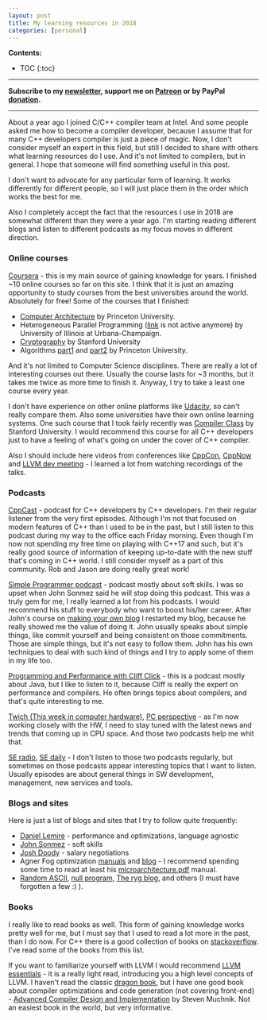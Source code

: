```yaml
---
layout: post
title: My learning resources in 2018
categories: [personal]
---
```


**Contents:**
* TOC
{:toc}

------
**Subscribe to my [newsletter](https://products.easyperf.net/newsletter), support me on [Patreon](https://www.patreon.com/dendibakh) or by PayPal [donation](https://www.paypal.com/cgi-bin/webscr?cmd=_donations&business=TBM3NW8TKTT34&currency_code=USD&source=url).**

------

About a year ago I joined C/C++ compiler team at Intel. And some people asked me how to become a compiler developer, because I assume that for many C++ developers compiler is just a piece of magic. Now, I don't consider myself an expert in this field, but still I decided to share with others what learning resources do I use. And it's not limited to compilers, but in general. I hope that someone will find something useful in this post.

I don't want to advocate for any particular form of learning. It works differently for different people, so I will just place them in the order which works the best for me.

Also I completely accept the fact that the resources I use in 2018 are somewhat different than they were a year ago. I'm starting reading different blogs and listen to different podcasts as my focus moves in different direction.

### Online courses

[Coursera](https://coursera.org/) - this is my main source of gaining knowledge for years. I finished ~10 online courses so far on this site. I think that it is just an amazing opportunity to study courses from the best universities around the world. Absolutely for free! Some of the courses that I finished:

- [Computer Architecture](https://www.coursera.org/learn/comparch) by Princeton University.
- Heterogeneous Parallel Programming ([link](https://www.coursera.org/#course/hetero) is not active anymore) by University of Illinois at Urbana-Champaign.
- [Cryptography](https://www.coursera.org/learn/crypto) by Stanford University
- Algorithms [part1](https://www.coursera.org/learn/algorithms-part1) and [part2](https://www.coursera.org/learn/algorithms-part2) by Princeton University.

And it's not limited to Computer Science disciplines. There are really a lot of interesting courses out there. Usually the course lasts for ~3 months, but it takes me twice as more time to finish it. Anyway, I try to take a least one course every year.

I don't have experience on other online platforms like [Udacity](https://www.udacity.com/), so can't really compare them. Also some universities have their own online learning systems. One such course that I took fairly recently was [Compiler Class](https://lagunita.stanford.edu/courses/Engineering/Compilers/Fall2014/info) by Stanford University. I would recommend this course for all C++ developers just to have a feeling of what's going on under the cover of C++ compiler.

Also I should include here videos from conferences like [CppCon](https://www.youtube.com/user/CppCon), [CppNow](https://www.youtube.com/user/BoostCon) and [LLVM dev meeting](https://www.youtube.com/channel/UCv2_41bSAa5Y_8BacJUZfjQ) - I learned a lot from watching recordings of the talks.

### Podcasts

[CppCast](http://cppcast.com/) - podcast for C++ developers by C++ developers. I'm their regular listener from the very first episodes. Although I'm not that focused on modern features of C++ than I used to be in the past, but I still listen to this podcast during my way to the office each Friday morning. Even though I'm now not spending my free time on playing with C++17 and such, but it's really good source of information of keeping up-to-date with the new stuff that's coming in C++ world. I still consider myself as a part of this community. Rob and Jason are doing really great work!

[Simple Programmer podcast](https://simpleprogrammer.com/podcasts/) - podcast mostly about soft skills. I was so upset when John Sonmez said he will stop doing this podcast. This was a truly gem for me, I really learned a lot from his podcasts. I would recommend his stuff to everybody who want to boost his/her career. After John's course on [making your own blog](http://devcareerboost.com/blog-course/) I restarted my blog, because he really showed me the value of doing it. John usually speaks about simple things, like commit yourself and being consistent on those commitments. Those are simple things, but it's not easy to follow them. John has his own techniques to deal with such kind of things and I try to apply some of them in my life too.

[Programming and Performance with Cliff Click](https://itunes.apple.com/us/podcast/programming-and-performance-with-cliff-click/id1286422919?mt=2) - this is a podcast mostly about Java, but I like to listen to it, because Cliff is really the expert on performance and compilers. He often brings topics about compilers, and that's quite interesting to me.

[Twich (This week in computer hardware)](https://twit.tv/shows/this-week-in-computer-hardware), [PC perspective](https://www.pcper.com/podcast) - as I'm now working closely with the HW, I need to stay tuned with the latest news and trends that coming up in CPU space. And those two podcasts help me whit that.

[SE radio](http://www.se-radio.net/), [SE daily](https://softwareengineeringdaily.com/category/podcast/) - I don't listen to those two podcasts regularly, but sometimes on those podcasts appear interesting topics that I want to listen. Usually episodes are about general things in SW development, management, new services and tools.

### Blogs and sites

Here is just a list of blogs and sites that I try to follow quite frequently:
- [Daniel Lemire](https://lemire.me/blog/) - performance and optimizations, language agnostic
- [John Sonmez](https://simpleprogrammer.com/) - soft skills
- [Josh Doody](http://www.joshdoody.com/blog/) - salary negotiations
- Agner Fog optimization [manuals](http://www.agner.org/optimize/) and [blog](www.agner.org/optimize/blog/) - I recommend spending some time to read at least his [microarchitecture.pdf](http://www.agner.org/optimize/microarchitecture.pdf) manual.
- [Random ASCII](https://randomascii.wordpress.com/), [null program](http://nullprogram.com/), [The ryg blog](https://fgiesen.wordpress.com/), and others (I must have forgotten a few :) ).

### Books

I really like to read books as well. This form of gaining knowledge works pretty well for me, but I must say that I used to read a lot more in the past, than I do now. For C++ there is a good collection of books on [stackoverflow](https://stackoverflow.com/questions/388242/the-definitive-c-book-guide-and-list). I've read some of the books from this list.

If you want to familiarize yourself with LLVM I would recommend [LLVM essentials](https://www.amazon.com/gp/product/1785280805/ref=as_li_tl?ie=UTF8&camp=1789&creative=9325&creativeASIN=1785280805&linkCode=as2&tag=dendibakh-20&linkId=52594c372650547ab99fb278cd564603) - it is a really light read, introducing you a high level concepts of LLVM.
I haven't read the classic [dragon book](https://www.amazon.com/gp/product/0321486811/ref=as_li_tl?ie=UTF8&camp=1789&creative=9325&creativeASIN=0321486811&linkCode=as2&tag=dendibakh-20&linkId=adea9231228171be882c9c3bc70839b0), but I have one good book about compiler optimizations and code generation (not covering front-end) - [Advanced Compiler Design and Implementation](https://www.amazon.com/gp/product/1558603204/ref=as_li_tl?ie=UTF8&camp=1789&creative=9325&creativeASIN=1558603204&linkCode=as2&tag=dendibakh-20&linkId=b41d7635111545216f8683800eba77f5) by Steven Muchnik. Not an easiest book in the world, but very informative.
